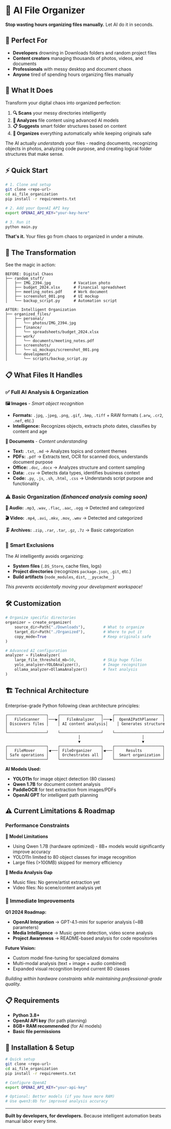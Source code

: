 # 🤖 AI File Organizer

**Stop wasting hours organizing files manually.** Let AI do it in seconds.

## 🎯 Perfect For

- **Developers** drowning in Downloads folders and random project files
- **Content creators** managing thousands of photos, videos, and documents
- **Professionals** with messy desktop and document chaos
- **Anyone** tired of spending hours organizing files manually

## 🚀 What It Does

Transform your digital chaos into organized perfection:

1. **🔍 Scans** your messy directories intelligently
2. **🧠 Analyzes** file content using advanced AI models
3. **📋 Suggests** smart folder structures based on content
4. **📁 Organizes** everything automatically while keeping originals safe

The AI actually *understands* your files - reading documents, recognizing objects in photos, analyzing code purpose, and creating logical folder structures that make sense.

## ⚡ Quick Start

```bash
# 1. Clone and setup
git clone <repo-url>
cd ai_file_organization
pip install -r requirements.txt

# 2. Add your OpenAI API key
export OPENAI_API_KEY="your-key-here"

# 3. Run it
python main.py
```

**That's it.** Your files go from chaos to organized in under a minute.

## 📁 The Transformation

See the magic in action:

```
BEFORE: Digital Chaos
├── random_stuff/
│   ├── IMG_2394.jpg          # Vacation photo
│   ├── budget_2024.xlsx      # Financial spreadsheet  
│   ├── meeting_notes.pdf     # Work document
│   ├── screenshot_001.png    # UI mockup
│   └── backup_script.py      # Automation script

AFTER: Intelligent Organization  
├── organized_files/
│   ├── personal/
│   │   └── photos/IMG_2394.jpg
│   ├── finance/
│   │   └── spreadsheets/budget_2024.xlsx
│   ├── work/
│   │   └── documents/meeting_notes.pdf
│   ├── screenshots/
│   │   └── ui_mockups/screenshot_001.png
│   └── development/
│       └── scripts/backup_script.py
```

## 📋 What Files It Handles

### ✅ **Full AI Analysis & Organization**

**🖼️ Images** - *Smart object recognition*
- **Formats:** `.jpg`, `.jpeg`, `.png`, `.gif`, `.bmp`, `.tiff` + RAW formats (`.arw`, `.cr2`, `.nef`, etc.)
- **Intelligence:** Recognizes objects, extracts photo dates, classifies by content and age

**📄 Documents** - *Content understanding*
- **Text:** `.txt`, `.md` → Analyzes topics and content themes
- **PDFs:** `.pdf` → Extracts text, OCR for scanned docs, understands document purpose  
- **Office:** `.doc`, `.docx` → Analyzes structure and content sampling
- **Data:** `.csv` → Detects data types, identifies business context
- **Code:** `.py`, `.js`, `.sh`, `.html`, `.css` → Understands script purpose and functionality

### ⚠️ **Basic Organization** *(Enhanced analysis coming soon)*

**🎵 Audio:** `.mp3`, `.wav`, `.flac`, `.aac`, `.ogg` → Detected and categorized

**🎬 Video:** `.mp4`, `.avi`, `.mkv`, `.mov`, `.wmv` → Detected and categorized  

**🗜️ Archives:** `.zip`, `.rar`, `.tar`, `.gz`, `.7z` → Basic categorization

### 🚫 **Smart Exclusions**

The AI intelligently avoids organizing:
- **System files** (`.DS_Store`, cache files, logs)
- **Project directories** (recognizes `package.json`, `.git`, etc.)
- **Build artifacts** (`node_modules`, `dist`, `__pycache__`)

*This prevents accidentally moving your development workspace!*

## 🛠️ Customization

```python
# Organize specific directories
organizer = create_organizer(
    source_dir=Path("./Downloads"),        # What to organize
    target_dir=Path("./Organized"),        # Where to put it
    copy_mode=True                         # Keep originals safe
)

# Advanced AI configuration
analyzer = FileAnalyzer(
    large_file_threshold_mb=50,            # Skip huge files
    yolo_analyzer=YOLOAnalyzer(),          # Image recognition
    ollama_analyzer=OllamaAnalyzer()       # Text analysis
)
```

## 🏗️ Technical Architecture

Enterprise-grade Python following clean architecture principles:

```
┌─────────────────┐    ┌──────────────────┐    ┌─────────────────────┐
│   FileScanner   │───▶│   FileAnalyzer   │───▶│  OpenAIPathPlanner  │
│ Discovers files │    │ AI content analysis│    │ Generates structure │
└─────────────────┘    └──────────────────┘    └─────────────────────┘
                                │                           │
                                ▼                           ▼
┌─────────────────┐    ┌──────────────────┐    ┌─────────────────────┐
│   FileMover     │◀───│ FileOrganizer    │◀───│     Results         │
│ Safe operations │    │ Orchestrates all │    │  Smart organization │
└─────────────────┘    └──────────────────┘    └─────────────────────┘
```

**AI Models Used:**
- **YOLO11n** for image object detection (80 classes)
- **Qwen 1.7B** for document content analysis  
- **PaddleOCR** for text extraction from images/PDFs
- **OpenAI GPT** for intelligent path planning

## ⚠️ Current Limitations & Roadmap

### **Performance Constraints**

**🧠 Model Limitations**
- Using Qwen 1.7B (hardware optimized) - 8B+ models would significantly improve accuracy
- YOLO11n limited to 80 object classes for image recognition
- Large files (>100MB) skipped for memory efficiency

**📱 Media Analysis Gap**  
- Music files: No genre/artist extraction yet
- Video files: No scene/content analysis yet

### **🚀 Immediate Improvements**

**Q1 2024 Roadmap:**
- **OpenAI Integration** → GPT-4.1-mini for superior analysis (~8B parameters)
- **Media Intelligence** → Music genre detection, video scene analysis
- **Project Awareness** → README-based analysis for code repositories

**Future Vision:**
- Custom model fine-tuning for specialized domains
- Multi-modal analysis (text + image + audio combined)
- Expanded visual recognition beyond current 80 classes

*Building within hardware constraints while maintaining professional-grade quality.*

## 📋 Requirements

- **Python 3.8+**
- **OpenAI API key** (for path planning)
- **8GB+ RAM recommended** (for AI models)
- **Basic file permissions**

## 🚀 Installation & Setup

```bash
# Quick setup
git clone <repo-url>
cd ai_file_organization
pip install -r requirements.txt

# Configure OpenAI
export OPENAI_API_KEY="your-api-key"

# Optional: Better models (if you have more RAM)
# Use qwen3:8b for improved analysis accuracy
```

---

**Built by developers, for developers.** Because intelligent automation beats manual labor every time. 